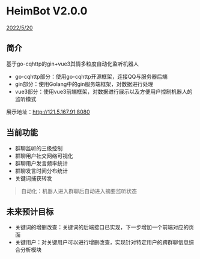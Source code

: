 # HeimBot V2.0.0

<u>2022/5/20</u>



## 简介

基于go-cqhttp的gin+vue3舆情多粒度自动化监听机器人

- go-cqhttp部分：使用go-cqhttp开源框架，连接QQ与服务器后端
- gin部分：使用Golang中的gin服务端框架，对数据进行处理
- vue3部分：使用vue3前端框架，对数据进行展示以及方便用户控制机器人的监听模式

展示地址：http://121.5.167.91:8080



## 当前功能

- 群聊监听的三级控制
- 群聊用户社交网络可视化
- 群聊用户发言频率统计
- 群聊发言时间分布统计
- 关键词捕获转发

> 自动化：机器人进入群聊后自动进入摘要监听状态



## 未来预计目标

- 关键词的增删改查：关键词的后端接口已实现，下一步增加一个前端对应的页面
- 关键用户：对关键用户可以进行增删改查，实现针对特定用户的跨群聊信息综合分析模块